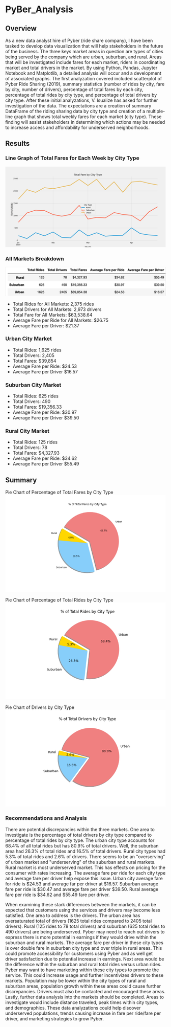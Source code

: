 # PyBer_Analysis

## Overview
As a new data analyst hire of Pyber (ride share company), I have been tasked to develop data visualization that will help stakeholders in the future of the business.  The three keys market areas in question are types of cities being served by the company which are urban, suburban, and rural.  Areas that will be investigated include fares for each market, riders in coordinating market and total drivers in the market.  By using Python, Pandas, Jupyter Notebook and Matplotlib, a detailed analysis will occur and a development of associated graphs.  The first analyzation covered included scatterplot of Pyber Ride Sharing (2019), summary statistics (number of rides by city, fare by city, number of drivers), percentage of total fares by each city, percentage of total rides by city type, and percentage of total drivers by city type.  After these initial analyzations, V. Isualize has asked for further investigation of the data.  The expectations are a creation of summary DataFrame of the riding sharing data by city type and creation of a multiple-line graph that shows total weekly fares for each market (city type).  These finding will assist stakeholders in determining which actions may be needed to increase access and affordability for underserved neighborhoods.

## Results
### Line Graph of Total Fares for Each Week by City Type
![alt text](https://github.com/bmliddicoat/PyBer_Analysis/blob/905842ec35a975856a55b1b1309e373bea1e8f7a/analysis/PyBer_fare_summary.png)
### All Markets Breakdown
![alt text](https://github.com/bmliddicoat/PyBer_Analysis/blob/905842ec35a975856a55b1b1309e373bea1e8f7a/analysis/Data_Frame_pyber.png)
* Total Rides for All Markets: 2,375 rides
* Total Drivers for All Markets: 2,973 drivers
* Total Fare for All Markets: $63,538.64
* Average Fare per Ride for All Markets: $26.75
* Average Fare per Driver: $21.37
 
### Urban City Market
* Total Rides: 1,625 rides
* Total Drivers: 2,405
* Total Fares: $39,854
* Average Fare per Ride: $24.53
* Average Fare per Driver $16.57

### Suburban City Market
* Total Rides: 625 rides
* Total Drivers: 490
* Total Fares: $19,356.33
* Average Fare per Ride: $30.97
* Average Fare per Driver $39.50

### Rural City Market
* Total Rides: 125 rides
* Total Drivers: 78
* Total Fares: $4,327.93
* Average Fare per Ride: $34.62
* Average Fare per Driver $55.49


## Summary
Pie Chart of Percentage of Total Fares by City Type
![alt text](https://github.com/bmliddicoat/PyBer_Analysis/blob/905842ec35a975856a55b1b1309e373bea1e8f7a/analysis/Fig5.png)

Pie Chart of Percentage of Total Rides by City Type
![alt text](https://github.com/bmliddicoat/PyBer_Analysis/blob/905842ec35a975856a55b1b1309e373bea1e8f7a/analysis/Fig6.png)

Pie Chart of Drivers by City Type
![alt text](https://github.com/bmliddicoat/PyBer_Analysis/blob/905842ec35a975856a55b1b1309e373bea1e8f7a/analysis/Fig7.png)


### Recommendations and Analysis
There are potential discrepancies within the three markets. One area to investigate is the percentage of total drivers by city type compared to percentage of total rides by city type.  The urban city type accounts for 68.4% of all total rides but has 80.9% of total drivers.  Well, the suburban area had 26.3% of total rides and 16.5% of total drivers.  Rural city types had 5.3% of total rides and 2.6% of drivers.  There seems to be an "overserving" of urban market and "underserving" of the suburban and rural markets.  Rural market is most underserved market.  This has effects on pricing for the consumer with rates increasing.  The average fare per ride for each city type and average fare per driver help expose this issue.  Urban city average fare for ride is $24.53 and average far per driver at $16.57.  Suburban average fare per ride is $30.47 and average fare per driver $39.50.  Rural average fare per ride is $34.62 and $55.49 fare per driver.  

When examining these stark differences between the markets, it can be expected that customers using the services and drivers may become less satisfied.  One area to address is the drivers.  The urban area has oversaturated total of drivers (1625 total rides compared to 2405 total drivers).  Rural (125 rides to 78 total drivers) and suburban (625 total rides to 490 drivers) are being underserved.  Pyber may need to reach out drivers to express there is more potential in earnings if they would drive within the suburban and rural markets.  The average fare per driver in these city types is over double fare in suburban city type and over triple in rural areas.  This could promote accessibility for customers using Pyber and as well get driver satisfaction due to potential increase in earnings.  Next area would be the difference within the suburban and rural total rides versus urban rides.  Pyber may want to have marketing within these city types to promote the service.  This could increase usage and further incentivizes drivers to these markets.  Population may be lower within the city types of rural and suburban areas, population growth within these areas could cause further discrepancies.  Drivers must also be contacted and encouraged these areas.  Lastly, further data analysis into the markets should be completed.  Areas to investigate would include distance traveled, peak times within city types, and demographics.  These data analyzations could help discover underserved populations, trends causing increase in fare per ride/fare per driver, and marketing strategies to grow Pyber.  
